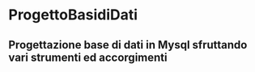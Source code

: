 # ProgettoBasidiDati
## Progettazione base di dati in Mysql sfruttando vari strumenti ed accorgimenti
